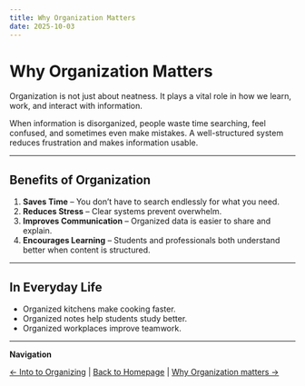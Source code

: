 ```yaml
---
title: Why Organization Matters
date: 2025-10-03
---
```

# Why Organization Matters

Organization is not just about neatness. It plays a vital role in how we learn, work, and interact with information.  

When information is disorganized, people waste time searching, feel confused, and sometimes even make mistakes. A well-structured system reduces frustration and makes information usable.  

---

## Benefits of Organization

1. **Saves Time** – You don’t have to search endlessly for what you need.  
2. **Reduces Stress** – Clear systems prevent overwhelm.  
3. **Improves Communication** – Organized data is easier to share and explain.  
4. **Encourages Learning** – Students and professionals both understand better when content is structured.  

---

## In Everyday Life

- Organized kitchens make cooking faster.  
- Organized notes help students study better.  
- Organized workplaces improve teamwork.  

---

**Navigation**  

[← Into to Organizing](page1.md) | [Back to Homepage](../index.md) | [Why Organization matters →](foundations-of-organizing/page3.md) 
